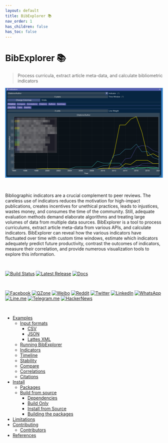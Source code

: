 ```yaml
---
layout: default
title: BibExplorer 📚
nav_order: 1
has_children: false
has_toc: false
---
```

# BibExplorer 📚

> Process curricula, extract article meta-data, and calculate bibliometric indicators

[![BibExplorer](images/indicators_window.png)](https://alandefreitas.github.io/bibexplorer/)

<br/>

Bibliographic indicators are a crucial complement to peer reviews. The careless use of indicators reduces the motivation for high-impact publications, creates incentives for unethical practices, leads to injustices, wastes money, and consumes the time of the community. Still, adequate evaluation methods demand elaborate algorithms and treating large volumes of data from multiple data sources. BibExplorer is a tool to process curriculums, extract article meta-data from various APIs, and calculate indicators. BibExplorer can reveal how the various indicators have fluctuated over time with custom time windows, estimate which indicators adequately predict future productivity, contrast the outcomes of indicators, measure their correlation, and provide numerous visualization tools to explore this information.

<br/>

[![Build Status](https://img.shields.io/github/workflow/status/alandefreitas/bibexplorer/Build%20BibExplorer?event=push&label=Build&logo=Github-Actions)](https://github.com/alandefreitas/bibexplorer/actions?query=workflow%3A%22Build+BibExplorer%22+event%3Apush)
[![Latest Release](https://img.shields.io/github/release/alandefreitas/bibexplorer.svg?label=Download)](https://GitHub.com/alandefreitas/bibexplorer/releases/)
[![Docs](https://img.shields.io/website-up-down-green-red/http/alandefreitas.github.io/bibexplorer.svg?label=Documentation)](https://alandefreitas.github.io/bibexplorer/)

<br/>

<!-- https://github.com/bradvin/social-share-urls -->
[![Facebook](https://img.shields.io/twitter/url/http/shields.io.svg?style=social&label=Share+on+Facebook&logo=facebook)](https://www.facebook.com/sharer/sharer.php?t=BibExplorer:%20a%20tool%20to%20process%20curricula,%20extract%20article%20meta-data%20from%20various%20APIs,%20and%20calculate%20bibliometric%20indicators&u=https://github.com/alandefreitas/bibexplorer/)
[![QZone](https://img.shields.io/twitter/url/http/shields.io.svg?style=social&label=Share+on+QZone&logo=qzone)](http://sns.qzone.qq.com/cgi-bin/qzshare/cgi_qzshare_onekey?url=https://github.com/alandefreitas/bibexplorer/&title=BibExplorer:%20a%20tool%20to%20process%20curricula,%20extract%20article%20meta-data%20from%20various%20APIs,%20and%20calculate%20bibliometric%20indicators&summary=BibExplorer:%20a%20tool%20to%20process%20curricula,%20extract%20article%20meta-data%20from%20various%20APIs,%20and%20calculate%20bibliometric%20indicators)
[![Weibo](https://img.shields.io/twitter/url/http/shields.io.svg?style=social&label=Share+on+Weibo&logo=sina-weibo)](http://sns.qzone.qq.com/cgi-bin/qzshare/cgi_qzshare_onekey?url=https://github.com/alandefreitas/bibexplorer/&title=BibExplorer:%20a%20tool%20to%20process%20curricula,%20extract%20article%20meta-data%20from%20various%20APIs,%20and%20calculate%20bibliometric%20indicators&summary=BibExplorer:%20a%20tool%20to%20process%20curricula,%20extract%20article%20meta-data%20from%20various%20APIs,%20and%20calculate%20bibliometric%20indicators)
[![Reddit](https://img.shields.io/twitter/url/http/shields.io.svg?style=social&label=Share+on+Reddit&logo=reddit)](http://www.reddit.com/submit?url=https://github.com/alandefreitas/bibexplorer/&title=BibExplorer:%20a%20tool%20to%20process%20curricula,%20extract%20article%20meta-data%20from%20various%20APIs,%20and%20calculate%20bibliometric%20indicators)
[![Twitter](https://img.shields.io/twitter/url/http/shields.io.svg?label=Share+on+Twitter&style=social)](https://twitter.com/intent/tweet?text=BibExplorer:%20a%20tool%20to%20process%20curricula,%20extract%20article%20meta-data%20from%20various%20APIs,%20and%20calculate%20Bibliometric%20indicators&url=https://github.com/alandefreitas/bibexplorer/&hashtags=Bibliometrics,BibliometricAnalysis,Bibliography,Indicators,ScientificPublications,Science,Research,ScientificVisualization)
[![LinkedIn](https://img.shields.io/twitter/url/http/shields.io.svg?style=social&label=Share+on+LinkedIn&logo=linkedin)](https://www.linkedin.com/shareArticle?mini=false&url=https://github.com/alandefreitas/bibexplorer/&title=BibExplorer:%20a%20tool%20to%20process%20curricula,%20extract%20article%20meta-data%20from%20various%20APIs,%20and%20calculate%20bibliometric%20indicators)
[![WhatsApp](https://img.shields.io/twitter/url/http/shields.io.svg?style=social&label=Share+on+WhatsApp&logo=whatsapp)](https://api.whatsapp.com/send?text=BibExplorer:%20a%20tool%20to%20process%20curricula,%20extract%20article%20meta-data%20from%20various%20APIs,%20and%20calculate%20bibliometric%20indicators:+https://github.com/alandefreitas/bibexplorer/)
[![Line.me](https://img.shields.io/twitter/url/http/shields.io.svg?style=social&label=Share+on+Line.me&logo=line)](https://lineit.line.me/share/ui?url=https://github.com/alandefreitas/bibexplorer/&text=BibExplorer:%20a%20tool%20to%20process%20curricula,%20extract%20article%20meta-data%20from%20various%20APIs,%20and%20calculate%20bibliometric%20indicators)
[![Telegram.me](https://img.shields.io/twitter/url/http/shields.io.svg?style=social&label=Share+on+Telegram.me&logo=telegram)](https://telegram.me/share/url?url=https://github.com/alandefreitas/bibexplorer/&text=BibExplorer:%20a%20tool%20to%20process%20curricula,%20extract%20article%20meta-data%20from%20various%20APIs,%20and%20calculate%20bibliometric%20indicators)
[![HackerNews](https://img.shields.io/twitter/url/http/shields.io.svg?style=social&label=Share+on+HackerNews&logo=y-combinator)](https://news.ycombinator.com/submitlink?u=https://github.com/alandefreitas/bibexplorer/&t=BibExplorer:%20a%20tool%20to%20process%20curricula,%20extract%20article%20meta-data%20from%20various%20APIs,%20and%20calculate%20bibliometric%20indicators)

<br/>



- [Examples](examples.md)
  - [Input formats](examples/input-formats.md)
    - [CSV](examples/input-formats/csv.md)
    - [JSON](examples/input-formats/json.md)
    - [Lattes XML](examples/input-formats/lattes-xml.md)
  - [Running BibExplorer](examples/running-bibexplorer.md)
  - [Indicators](examples/indicators.md)
  - [Timeline](examples/timeline.md)
  - [Stability](examples/stability.md)
  - [Compare](examples/compare.md)
  - [Correlations](examples/correlations.md)
  - [Citations](examples/citations.md)
- [Install](install.md)
  - [Packages](install/packages.md)
  - [Build from source](install/build-from-source.md)
    - [Dependencies](install/build-from-source/dependencies.md)
    - [Build Only](install/build-from-source/build-only.md)
    - [Install from Source](install/build-from-source/install-from-source.md)
    - [Building the packages](install/build-from-source/building-the-packages.md)
- [Limitations](limitations.md)
- [Contributing](contributing.md)
  - [Contributors](contributing/contributors.md)
- [References](references.md)


<!-- Generated with mdsplit: https://github.com/alandefreitas/mdsplit -->
